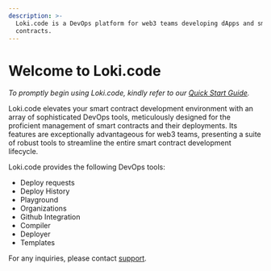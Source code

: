 ```yaml
---
description: >-
  Loki.code is a DevOps platform for web3 teams developing dApps and smart
  contracts.
---
```


# Welcome to Loki.code

_To promptly begin using Loki.code, kindly refer to our_ [_Quick Start Guide_](quick-start-guide/link-a-github-repository.md)_._

Loki.code elevates your smart contract development environment with an array of sophisticated DevOps tools, meticulously designed for the proficient management of smart contracts and their deployments. Its features are exceptionally advantageous for web3 teams, presenting a suite of robust tools to streamline the entire smart contract development lifecycle.

Loki.code provides the following DevOps tools:

* Deploy requests
* Deploy History
* Playground
* Organizations
* Github Integration
* Compiler
* Deployer
* Templates

For any inquiries, please contact [support](mailto:adam@lokicode.io).

